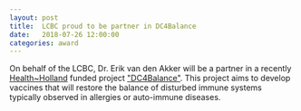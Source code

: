 ```yaml
---
layout: post
title:  LCBC proud to be partner in DC4Balance
date:   2018-07-26 12:00:00
categories: award
---
```

On behalf of the LCBC, Dr. Erik van den Akker will be a partner in a recently [Health~Holland](https://www.health-holland.com/news/2018/07/topsector-lsh-en-sgf-onderzoek-afweer-in-balans) funded project ["DC4Balance"](https://www.health-holland.com/public/news/2018/07/180724-immunologie-call-samenvattingen-onderzoeken.pdf). This project aims to develop vaccines that will restore the balance of disturbed immune systems typically observed in allergies or auto-immune diseases.
